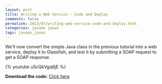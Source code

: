 ```yaml
---           
layout: post
title: Writing a Web Service - Code and Deploy
comments: false
permalink: 2013/07/writing-web-service-code-and-deploy.html
categories: javaee jaxws
tags: javaee_jaxws
---
```


We'll now convert the simple Java class in the previous tutorial into a web service, deploy it to Glassfish, and test it by submitting a SOAP request to get a SOAP response. 

{% youtube u5cQkVgq6jE %}

**Download the code:** <a href="https://github.com/koushikkothagal/Testmart/archive/5da3b6e0a2f1d0acc93dddb57dcee8710e0a5247.zip">Click here</a>